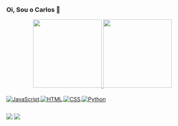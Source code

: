 ### Oi, Sou o Carlos 👋

<div align="center">
<a href="[https://github.com/CarlosBerken](https://github.com/CarlosBerken)">
<img height="180em" src="[https://github-readme-stats.vercel.app/api?username=CarlosBerken&show_icons=true&theme=dark&include_all_commits=true&count_private=true](https://github-readme-stats.vercel.app/api?username=CarlosBerken&show_icons=true&theme=dark&include_all_commits=true&count_private=true)"/>
<img height="180em" src="[https://github-readme-stats.vercel.app/api/top-langs/?username=CarlosBerken&layout=compact&langs_count=7&theme=dark](https://github-readme-stats.vercel.app/api/top-langs/?username=CarlosBerken&layout=compact&langs_count=7&theme=dark)"/>
</div>
<div style="display: inline_block"><br>
<img align="center" alt="JavaScript" src="[https://img.shields.io/badge/JavaScript-323330?style=for-the-badge&logo=javascript&logoColor=F7DF1E](https://img.shields.io/badge/JavaScript-323330?style=for-the-badge&logo=javascript&logoColor=F7DF1E)">
<img align="center" alt="HTML" src="[https://img.shields.io/badge/HTML5-E34F26?style=for-the-badge&logo=html5&logoColor=white](https://img.shields.io/badge/HTML5-E34F26?style=for-the-badge&logo=html5&logoColor=white)">
<img align="center" alt="CSS" src="[https://img.shields.io/badge/CSS3-1572B6?style=for-the-badge&logo=css3&logoColor=white](https://img.shields.io/badge/CSS3-1572B6?style=for-the-badge&logo=css3&logoColor=white)">
<img align="center" alt="Python" src="[https://img.shields.io/badge/Python-14354C?style=for-the-badge&logo=python&logoColor=white](https://img.shields.io/badge/Python-14354C?style=for-the-badge&logo=python&logoColor=white)">

## 

<div>
<a href="[https://www.instagram.com/carlosberken/](https://www.instagram.com/carlosberken/)" target="_blank"><img src="[https://img.shields.io/badge/-Instagram-%23E4405F?style=for-the-badge&logo=instagram&logoColor=white](https://img.shields.io/badge/-Instagram-%23E4405F?style=for-the-badge&logo=instagram&logoColor=white)" target="_blank"></a>
<a href="[https://www.linkedin.com/in/carlos-henrique-agostinho-berkenbrock-33875516a/](https://www.linkedin.com/in/carlos-henrique-agostinho-berkenbrock-33875516a/)" target="_blank"><img src="[https://img.shields.io/badge/-LinkedIn-%230077B5?style=for-the-badge&logo=linkedin&logoColor=white](https://img.shields.io/badge/-LinkedIn-%230077B5?style=for-the-badge&logo=linkedin&logoColor=white)" target="_blank"></a>
</div>
